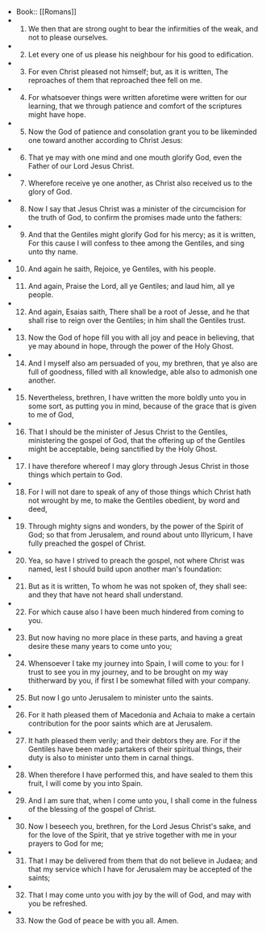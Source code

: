 - Book:: [[Romans]]
- 1. We then that are strong ought to bear the infirmities of the weak, and not to please ourselves.
- 2. Let every one of us please his neighbour for his good to edification.
- 3. For even Christ pleased not himself; but, as it is written, The reproaches of them that reproached thee fell on me.
- 4. For whatsoever things were written aforetime were written for our learning, that we through patience and comfort of the scriptures might have hope.
- 5. Now the God of patience and consolation grant you to be likeminded one toward another according to Christ Jesus:
- 6. That ye may with one mind and one mouth glorify God, even the Father of our Lord Jesus Christ.
- 7. Wherefore receive ye one another, as Christ also received us to the glory of God.
- 8. Now I say that Jesus Christ was a minister of the circumcision for the truth of God, to confirm the promises made unto the fathers:
- 9. And that the Gentiles might glorify God for his mercy; as it is written, For this cause I will confess to thee among the Gentiles, and sing unto thy name.
- 10. And again he saith, Rejoice, ye Gentiles, with his people.
- 11. And again, Praise the Lord, all ye Gentiles; and laud him, all ye people.
- 12. And again, Esaias saith, There shall be a root of Jesse, and he that shall rise to reign over the Gentiles; in him shall the Gentiles trust.
- 13. Now the God of hope fill you with all joy and peace in believing, that ye may abound in hope, through the power of the Holy Ghost.
- 14. And I myself also am persuaded of you, my brethren, that ye also are full of goodness, filled with all knowledge, able also to admonish one another.
- 15. Nevertheless, brethren, I have written the more boldly unto you in some sort, as putting you in mind, because of the grace that is given to me of God,
- 16. That I should be the minister of Jesus Christ to the Gentiles, ministering the gospel of God, that the offering up of the Gentiles might be acceptable, being sanctified by the Holy Ghost.
- 17. I have therefore whereof I may glory through Jesus Christ in those things which pertain to God.
- 18. For I will not dare to speak of any of those things which Christ hath not wrought by me, to make the Gentiles obedient, by word and deed,
- 19. Through mighty signs and wonders, by the power of the Spirit of God; so that from Jerusalem, and round about unto Illyricum, I have fully preached the gospel of Christ.
- 20. Yea, so have I strived to preach the gospel, not where Christ was named, lest I should build upon another man's foundation:
- 21. But as it is written, To whom he was not spoken of, they shall see: and they that have not heard shall understand.
- 22. For which cause also I have been much hindered from coming to you.
- 23. But now having no more place in these parts, and having a great desire these many years to come unto you;
- 24. Whensoever I take my journey into Spain, I will come to you: for I trust to see you in my journey, and to be brought on my way thitherward by you, if first I be somewhat filled with your company.
- 25. But now I go unto Jerusalem to minister unto the saints.
- 26. For it hath pleased them of Macedonia and Achaia to make a certain contribution for the poor saints which are at Jerusalem.
- 27. It hath pleased them verily; and their debtors they are. For if the Gentiles have been made partakers of their spiritual things, their duty is also to minister unto them in carnal things.
- 28. When therefore I have performed this, and have sealed to them this fruit, I will come by you into Spain.
- 29. And I am sure that, when I come unto you, I shall come in the fulness of the blessing of the gospel of Christ.
- 30. Now I beseech you, brethren, for the Lord Jesus Christ's sake, and for the love of the Spirit, that ye strive together with me in your prayers to God for me;
- 31. That I may be delivered from them that do not believe in Judaea; and that my service which I have for Jerusalem may be accepted of the saints;
- 32. That I may come unto you with joy by the will of God, and may with you be refreshed.
- 33. Now the God of peace be with you all. Amen.
